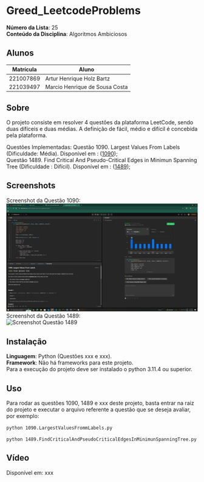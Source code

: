 # Greed_LeetcodeProblems

**Número da Lista**: 25<br>
**Conteúdo da Disciplina**: Algoritmos Ambiciosos<br>

## Alunos
|Matrícula | Aluno |
| -- | -- |
| 221007869  |  Artur Henrique Holz Bartz |
| 221039497  |  Marcio Henrique de Sousa Costa |

## Sobre 
O projeto consiste em resolver 4 questões da plataforma LeetCode, sendo duas dífíceis e duas médias. A definição de fácil, médio e difícil é concebida pela plataforma.

Questões Implementadas:
Questão 1090. Largest Values From Labels (Dificuldade: Média). Disponível em : ([1090](https://leetcode.com/problems/largest-values-from-labels/description/));<br>
Questão 1489. Find Critical And Pseudo-Critical Edges in Minimun Spanning Tree (Dificuldade : Difícil). Disponível em : ([1489](https://leetcode.com/problems/find-critical-and-pseudo-critical-edges-in-minimum-spanning-tree/description/));<br>

## Screenshots
Screenshot da Questão 1090:<br>
![Screenshot Questão 1090](assets/1090image.jpeg)
Screenshot da Questão 1489:<br>
![Screenshot Questão 1489]()

## Instalação 
**Linguagem**: Python (Questões xxx e xxx).<br>
**Framework**: Não há frameworks para este projeto.<br>
Para a execução do projeto deve ser instalado o python 3.11.4 ou superior.

## Uso 
Para rodar as questões 1090, 1489 e xxx deste projeto, basta entrar na raiz do projeto e executar o arquivo referente a questão que se deseja avaliar, por exemplo:
```
python 1090.LargestValuesFrommLabels.py
```
```
python 1489.FindCriticalAndPseudoCriticalEdgesInMinimunSpanningTree.py
```

## Vídeo
Disponível em: xxx
